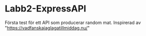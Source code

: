 ﻿# Labb2-ExpressAPI


Första test för ett API som producerar random mat. Inspirerad av "https://vadfanskajaglagatillmiddag.nu/"
